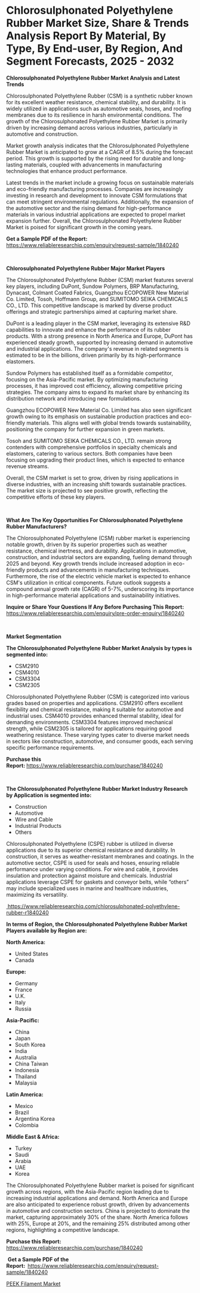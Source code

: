 <p><h1>Chlorosulphonated Polyethylene Rubber Market Size, Share & Trends Analysis Report By Material, By Type, By End-user, By Region, And Segment Forecasts, 2025 - 2032</h1></p><p><strong>Chlorosulphonated Polyethylene Rubber Market Analysis and Latest Trends</strong></p>
<p><p>Chlorosulphonated Polyethylene Rubber (CSM) is a synthetic rubber known for its excellent weather resistance, chemical stability, and durability. It is widely utilized in applications such as automotive seals, hoses, and roofing membranes due to its resilience in harsh environmental conditions. The growth of the Chlorosulphonated Polyethylene Rubber Market is primarily driven by increasing demand across various industries, particularly in automotive and construction.</p><p>Market growth analysis indicates that the Chlorosulphonated Polyethylene Rubber Market is anticipated to grow at a CAGR of 8.5% during the forecast period. This growth is supported by the rising need for durable and long-lasting materials, coupled with advancements in manufacturing technologies that enhance product performance. </p><p>Latest trends in the market include a growing focus on sustainable materials and eco-friendly manufacturing processes. Companies are increasingly investing in research and development to innovate CSM formulations that can meet stringent environmental regulations. Additionally, the expansion of the automotive sector and the rising demand for high-performance materials in various industrial applications are expected to propel market expansion further. Overall, the Chlorosulphonated Polyethylene Rubber Market is poised for significant growth in the coming years.</p></p>
<p><strong>Get a Sample PDF of the Report:&nbsp;</strong> <a href="https://www.reliableresearchiq.com/enquiry/request-sample/1840240?utm_campaign=3441&utm_medium=2&utm_source=Github&utm_content=ia&utm_term=02042025&utm_id=chlorosulphonated-polyethylene-rubber">https://www.reliableresearchiq.com/enquiry/request-sample/1840240</a></p>
<p>&nbsp;</p>
<p><strong>Chlorosulphonated Polyethylene Rubber Major Market Players</strong></p>
<p><p>The Chlorosulphonated Polyethylene Rubber (CSM) market features several key players, including DuPont, Sundow Polymers, BRP Manufacturing, Dynacast, Colmant Coated Fabrics, Guangzhou ECOPOWER New Material Co. Limited, Tosoh, Hoffmann Group, and SUMITOMO SEIKA CHEMICALS CO., LTD. This competitive landscape is marked by diverse product offerings and strategic partnerships aimed at capturing market share.</p><p>DuPont is a leading player in the CSM market, leveraging its extensive R&D capabilities to innovate and enhance the performance of its rubber products. With a strong presence in North America and Europe, DuPont has experienced steady growth, supported by increasing demand in automotive and industrial applications. The company's revenue in related segments is estimated to be in the billions, driven primarily by its high-performance elastomers.</p><p>Sundow Polymers has established itself as a formidable competitor, focusing on the Asia-Pacific market. By optimizing manufacturing processes, it has improved cost efficiency, allowing competitive pricing strategies. The company aims to expand its market share by enhancing its distribution network and introducing new formulations.</p><p>Guangzhou ECOPOWER New Material Co. Limited has also seen significant growth owing to its emphasis on sustainable production practices and eco-friendly materials. This aligns well with global trends towards sustainability, positioning the company for further expansion in green markets.</p><p>Tosoh and SUMITOMO SEIKA CHEMICALS CO., LTD. remain strong contenders with comprehensive portfolios in specialty chemicals and elastomers, catering to various sectors. Both companies have been focusing on upgrading their product lines, which is expected to enhance revenue streams.</p><p>Overall, the CSM market is set to grow, driven by rising applications in diverse industries, with an increasing shift towards sustainable practices. The market size is projected to see positive growth, reflecting the competitive efforts of these key players.</p></p>
<p>&nbsp;</p>
<p><strong>What Are The Key Opportunities For Chlorosulphonated Polyethylene Rubber Manufacturers?</strong></p>
<p><p>The Chlorosulphonated Polyethylene (CSM) rubber market is experiencing notable growth, driven by its superior properties such as weather resistance, chemical inertness, and durability. Applications in automotive, construction, and industrial sectors are expanding, fueling demand through 2025 and beyond. Key growth trends include increased adoption in eco-friendly products and advancements in manufacturing techniques. Furthermore, the rise of the electric vehicle market is expected to enhance CSM's utilization in critical components. Future outlook suggests a compound annual growth rate (CAGR) of 5-7%, underscoring its importance in high-performance material applications and sustainability initiatives.</p></p>
<p><strong>Inquire or Share Your Questions If Any Before Purchasing This Report:</strong> <a href="https://www.reliableresearchiq.com/enquiry/pre-order-enquiry/1840240?utm_campaign=3441&utm_medium=2&utm_source=Github&utm_content=ia&utm_term=02042025&utm_id=chlorosulphonated-polyethylene-rubber">https://www.reliableresearchiq.com/enquiry/pre-order-enquiry/1840240</a></p>
<p>&nbsp;</p>
<p><strong>Market Segmentation</strong></p>
<p><strong>The Chlorosulphonated Polyethylene Rubber Market Analysis by types is segmented into:</strong></p>
<p><ul><li>CSM2910</li><li>CSM4010</li><li>CSM3304</li><li>CSM2305</li></ul></p>
<p><p>Chlorosulphonated Polyethylene Rubber (CSM) is categorized into various grades based on properties and applications. CSM2910 offers excellent flexibility and chemical resistance, making it suitable for automotive and industrial uses. CSM4010 provides enhanced thermal stability, ideal for demanding environments. CSM3304 features improved mechanical strength, while CSM2305 is tailored for applications requiring good weathering resistance. These varying types cater to diverse market needs in sectors like construction, automotive, and consumer goods, each serving specific performance requirements.</p></p>
<p><strong>Purchase this Report:&nbsp;</strong><a href="https://www.reliableresearchiq.com/purchase/1840240?utm_campaign=3441&utm_medium=2&utm_source=Github&utm_content=ia&utm_term=02042025&utm_id=chlorosulphonated-polyethylene-rubber">https://www.reliableresearchiq.com/purchase/1840240</a></p>
<p>&nbsp;</p>
<p><strong>The Chlorosulphonated Polyethylene Rubber Market Industry Research by Application is segmented into:</strong></p>
<p><ul><li>Construction</li><li>Automotive</li><li>Wire and Cable</li><li>Industrial Products</li><li>Others</li></ul></p>
<p><p>Chlorosulphonated Polyethylene (CSPE) rubber is utilized in diverse applications due to its superior chemical resistance and durability. In construction, it serves as weather-resistant membranes and coatings. In the automotive sector, CSPE is used for seals and hoses, ensuring reliable performance under varying conditions. For wire and cable, it provides insulation and protection against moisture and chemicals. Industrial applications leverage CSPE for gaskets and conveyor belts, while “others” may include specialized uses in marine and healthcare industries, maximizing its versatility.</p></p>
<p><a href="https://www.reliableresearchiq.com/chlorosulphonated-polyethylene-rubber-r1840240?utm_campaign=3441&utm_medium=2&utm_source=Github&utm_content=ia&utm_term=02042025&utm_id=chlorosulphonated-polyethylene-rubber">&nbsp;https://www.reliableresearchiq.com/chlorosulphonated-polyethylene-rubber-r1840240</a></p>
<p><strong>In terms of Region, the Chlorosulphonated Polyethylene Rubber Market Players available by Region are:</strong></p>
<p>
    <p> <strong> North America: </strong>
        <ul>
            <li>United States</li>
            <li>Canada</li>
        </ul>
        </p> 
    <p> <strong> Europe: </strong>
        <ul>
            <li>Germany</li>
            <li>France</li>
            <li>U.K.</li>
            <li>Italy</li>
            <li>Russia</li>
        </ul>
        </p> 
    <p> <strong> Asia-Pacific: </strong>
        <ul>
            <li>China</li>
            <li>Japan</li>
            <li>South Korea</li>
            <li>India</li>
            <li>Australia</li>
            <li>China Taiwan</li>
            <li>Indonesia</li>
            <li>Thailand</li>
            <li>Malaysia</li>
        </ul>
        </p> 
    <p> <strong> Latin America: </strong>
        <ul>
            <li>Mexico</li>
            <li>Brazil</li>
            <li>Argentina Korea</li>
            <li>Colombia</li>
        </ul>
        </p> 
    <p> <strong> Middle East & Africa: </strong>
        <ul>
            <li>Turkey</li>
            <li>Saudi</li>
            <li>Arabia</li>
            <li>UAE</li>
            <li>Korea</li>
        </ul>
    </p>
    </p>
<p><p>The Chlorosulphonated Polyethylene Rubber market is poised for significant growth across regions, with the Asia-Pacific region leading due to increasing industrial applications and demand. North America and Europe are also anticipated to experience robust growth, driven by advancements in automotive and construction sectors. China is projected to dominate the market, capturing approximately 30% of the share. North America follows with 25%, Europe at 20%, and the remaining 25% distributed among other regions, highlighting a competitive landscape.</p></p>
<p><strong>Purchase this Report: </strong><a href="https://www.reliableresearchiq.com/purchase/1840240?utm_campaign=3441&utm_medium=2&utm_source=Github&utm_content=ia&utm_term=02042025&utm_id=chlorosulphonated-polyethylene-rubber">https://www.reliableresearchiq.com/purchase/1840240</a></p>
<p>&nbsp;<strong>Get a Sample PDF of the Report:&nbsp;&nbsp;</strong><a href="https://www.reliableresearchiq.com/enquiry/request-sample/1840240?utm_campaign=3441&utm_medium=2&utm_source=Github&utm_content=ia&utm_term=02042025&utm_id=chlorosulphonated-polyethylene-rubber">https://www.reliableresearchiq.com/enquiry/request-sample/1840240</a></p>
<p><strong></strong></p>
<p><p><a href="https://github.com/marteionun0/Market-Research-Report-List-1/blob/main/peek-filament-market.md?utm_campaign=3441&utm_medium=2&utm_source=Github&utm_content=ia&utm_term=02042025&utm_id=chlorosulphonated-polyethylene-rubber">PEEK Filament Market</a></p></p>